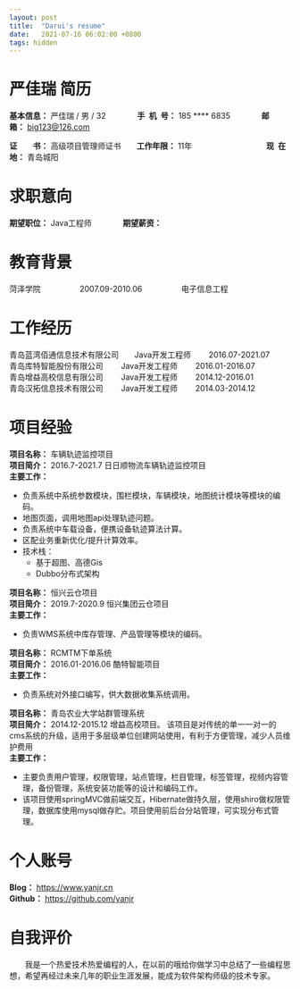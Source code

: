 ```yaml
---
layout: post
title:  "Darui's resume"
date:   2021-07-16 06:02:00 +0800
tags: hidden
---
```



<h1>严佳瑞 简历</h1>

**基本信息：** 严佳瑞 / 男 / 32&emsp;&emsp;&emsp;&emsp;**手&ensp;机&ensp;号：** 185 \*\*\*\* 6835&emsp;&emsp;&emsp;&emsp;**邮&emsp;&emsp;箱：** big123@126.com



**证&emsp;&emsp;书：** 高级项目管理师证书&emsp;&emsp;**工作年限：** 11年&emsp;&emsp;&emsp;&emsp;&ensp;&emsp;&emsp;&emsp;&emsp;&emsp;**现&ensp;在&ensp;地：** 青岛城阳



<h1>求职意向</h1>

**期望职位：** Java工程师&emsp;&emsp;&emsp;&emsp;**期望薪资：** 

<h1>教育背景</h1>

菏泽学院&emsp;&emsp;&emsp;&emsp;&emsp;2007.09-2010.06&emsp;&emsp;&emsp;&emsp;&emsp;电子信息工程

<h1>工作经历</h1>

青岛蓝湾佰通信息技术有限公司&emsp;&emsp;Java开发工程师&emsp;&emsp; 2016.07-2021.07
<br/>
青岛库特智能股份有限公司&emsp;&emsp; Java开发工程师&emsp;&emsp; 2016.01-2016.07
<br/>
青岛增益高校信息有限公司&emsp;&emsp; Java开发工程师&emsp;&emsp; 2014.12-2016.01
<br/>
青岛汉拓信息技术有限公司&emsp;&emsp; Java开发工程师&emsp;&emsp; 2014.03-2014.12
<br/>


<h1>项目经验</h1>

**项目名称：**  车辆轨迹监控项目
<br/>
**项目简介：** 2016.7-2021.7 日日顺物流车辆轨迹监控项目
<br/>
**主要工作：**
 - 负责系统中系统参数模块，围栏模块，车辆模块，地图统计模块等模块的编码。
 - 地图页面，调用地图api处理轨迹问题。
 - 负责系统中车载设备，便携设备轨迹算法计算。
 - 区配业务重新优化/提升计算效率。
 - 技术栈：
   - 基于超图、高德Gis
   - Dubbo分布式架构
 


**项目名称：**  恒兴云仓项目
<br/>
**项目简介：** 2019.7-2020.9 恒兴集团云仓项目
<br/>
**主要工作：**
 - 负责WMS系统中库存管理、产品管理等模块的编码。
 


**项目名称：**  RCMTM下单系统
<br/>
**项目简介：** 2016.01-2016.06 酷特智能项目
<br/>
**主要工作：**
 - 负责系统对外接口编写，供大数据收集系统调用。


**项目名称：**  青岛农业大学站群管理系统
<br/>
**项目简介：** 2014.12-2015.12 增益高校项目。
该项目是对传统的单一一对一的cms系统的升级，适用于多层级单位创建网站使用，有利于方便管理，减少人员维护费用
<br/>
**主要工作：**
 - 主要负责用户管理，权限管理，站点管理，栏目管理，标签管理，视频内容管理，备份管理，系统安装功能等的设计和编码工作。
 - 该项目使用springMVC做前端交互，Hibernate做持久层，使用shiro做权限管理，数据库使用mysql做存贮。项目使用前后台分站管理，可实现分布式管理。


<h1>个人账号</h1>

**Blog：** https://www.yanjr.cn
<br/>
**Github：** https://github.com/yanjr 




<h1>自我评价</h1>

&emsp;&emsp;我是一个热爱技术热爱编程的人，在以前的哦给你做学习中总结了一些编程思想，希望再经过未来几年的职业生涯发展，能成为软件架构师级的技术专家。
